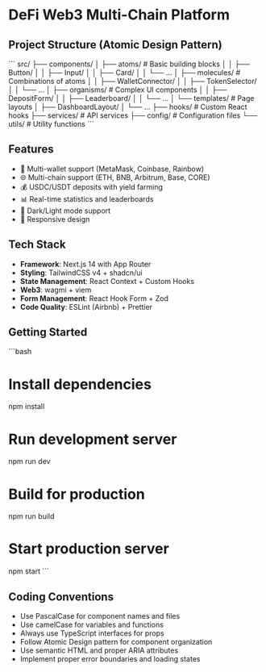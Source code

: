 # DeFi Web3 Multi-Chain Platform

## Project Structure (Atomic Design Pattern)

\`\`\`
src/
├── components/
│   ├── atoms/           # Basic building blocks
│   │   ├── Button/
│   │   ├── Input/
│   │   ├── Card/
│   │   └── ...
│   ├── molecules/       # Combinations of atoms
│   │   ├── WalletConnector/
│   │   ├── TokenSelector/
│   │   └── ...
│   ├── organisms/       # Complex UI components
│   │   ├── DepositForm/
│   │   ├── Leaderboard/
│   │   └── ...
│   └── templates/       # Page layouts
│       ├── DashboardLayout/
│       └── ...
├── hooks/              # Custom React hooks
├── services/           # API services
├── config/             # Configuration files
└── utils/              # Utility functions
\`\`\`

## Features

- 🔗 Multi-wallet support (MetaMask, Coinbase, Rainbow)
- 🌐 Multi-chain support (ETH, BNB, Arbitrum, Base, CORE)
- 💰 USDC/USDT deposits with yield farming
- 📊 Real-time statistics and leaderboards
- 🎨 Dark/Light mode support
- 📱 Responsive design

## Tech Stack

- **Framework**: Next.js 14 with App Router
- **Styling**: TailwindCSS v4 + shadcn/ui
- **State Management**: React Context + Custom Hooks
- **Web3**: wagmi + viem
- **Form Management**: React Hook Form + Zod
- **Code Quality**: ESLint (Airbnb) + Prettier

## Getting Started

\`\`\`bash
# Install dependencies
npm install

# Run development server
npm run dev

# Build for production
npm run build

# Start production server
npm start
\`\`\`

## Coding Conventions

- Use PascalCase for component names and files
- Use camelCase for variables and functions
- Always use TypeScript interfaces for props
- Follow Atomic Design pattern for component organization
- Use semantic HTML and proper ARIA attributes
- Implement proper error boundaries and loading states
